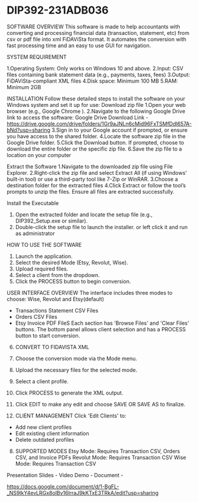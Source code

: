 # DIP392-231ADB036

SOFTWARE OVERVIEW
This software is made to help accountants with converting and processing financial data
(transaction, statement, etc)  from csv or pdf file into xml FiDAViSta format. It automates
the conversion with fast processing time and an easy to use GUI for navigation.

SYSTEM REQUIREMENT

1.Operating System: Only works on Windows 10 and above.
2.Input: CSV files containing bank statement data (e.g., payments, taxes, fees)
3.Output: FiDAViSta-compliant XML files
4.Disk space: Minimum 100 MB
5.RAM: Minimum 2GB


INSTALLATION
Follow these detailed steps to install the software on your Windows system and set it up for use:
Download zip file 
1.Open your web browser (e.g., Google Chrome ).
2.Navigate to the following Google Drive link to access the software:
     Google Drive Download Link - https://drive.google.com/drive/folders/1Gr9aJNLn6cMid96FxTSMfDdl657A-bNd?usp=sharing
3.Sign in to your Google account if prompted, or ensure you have access to the shared folder.
4.Locate the software zip file in the Google Drive folder.
5.Click the Download button. If prompted, choose to download the entire folder or the specific zip file.
6.Save the zip file to a location on your computer

Extract the Software
1.Navigate to the downloaded zip file using File Explorer.
2.Right-click the zip file and select Extract All (if using Windows' built-in tool) or use a third-party tool like 7-Zip or WinRAR.
3.Choose a destination folder for the extracted files 
4.Click Extract or follow the tool’s prompts to unzip the files. Ensure all files are extracted successfully.

Install the Executable
1. Open the extracted folder and locate the setup file (e.g., DIP392_Setup.exe or similar).
2. Double-click the setup file to launch the installer. or left click it and run as administrator 

  
HOW TO USE THE SOFTWARE
1. Launch the application.
2. Select the desired Mode (Etsy, Revolut, Wise).
3. Upload required files.
4. Select a client from the dropdown.
5. Click the PROCESS button to begin conversion.
   
USER INTERFACE OVERVIEW
The interface includes three modes to choose: Wise, Revolut and Etsy(default)
- Transactions Statement CSV Files
- Orders CSV Files
- Etsy Invoice PDF FileS
Each section has 'Browse Files' and 'Clear Files' buttons. The bottom panel allows client selection and has a PROCESS button to start conversion.

6. CONVERT TO FIDAVISTA XML
1. Choose the conversion mode via the Mode menu.
2. Upload the necessary files for the selected mode.
3. Select a client profile.
4. Click PROCESS to generate the XML output.
5. Click EDIT to make any edit and choose SAVE OR SAVE AS to finalize.
   
7. CLIENT MANAGEMENT
Click 'Edit Clients' to:
- Add new client profiles
- Edit existing client information
- Delete outdated profiles
  
8. SUPPORTED MODES
Etsy Mode: Requires Transaction CSV, Orders CSV, and Invoice PDFs
Revolut Mode: Requires Transaction CSV
Wise Mode: Requires Transaction CSV






























Presentation Slides - 
Video Demo - 
Document - 











https://docs.google.com/document/d/1-BgFL-_NS9lkY4evLRGx8olBv16lrraJ9kKTxE3TRkA/edit?usp=sharing




